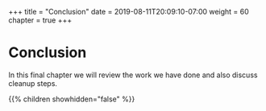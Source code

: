 +++
title = "Conclusion"
date = 2019-08-11T20:09:10-07:00
weight = 60
chapter = true
+++



# Conclusion

In this final chapter we will review the work we have done and also discuss cleanup steps.

{{% children showhidden="false" %}}
